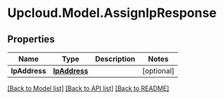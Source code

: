 # Upcloud.Model.AssignIpResponse
## Properties

Name | Type | Description | Notes
------------ | ------------- | ------------- | -------------
**IpAddress** | [**IpAddress**](IpAddress.md) |  | [optional] 

[[Back to Model list]](../README.md#documentation-for-models) [[Back to API list]](../README.md#documentation-for-api-endpoints) [[Back to README]](../README.md)


